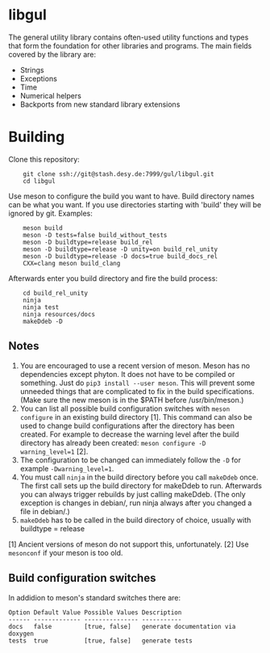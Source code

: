 # libgul

The general utility library contains often-used utility functions and types that form the foundation for other libraries and programs. The main fields covered by the library are:


  * Strings
  * Exceptions
  * Time
  * Numerical helpers
  * Backports from new standard library extensions

# Building

Clone this repository:

        git clone ssh://git@stash.desy.de:7999/gul/libgul.git
        cd libgul

Use meson to configure the build you want to have. Build directory names can be what you want. If you use directories starting with 'build' they will be ignored by git. Examples:

        meson build
        meson -D tests=false build_without_tests
        meson -D buildtype=release build_rel
        meson -D buildtype=release -D unity=on build_rel_unity
        meson -D buildtype=release -D docs=true build_docs_rel
        CXX=clang meson build_clang

Afterwards enter you build directory and fire the build process:

        cd build_rel_unity
        ninja
        ninja test
        ninja resources/docs
        makeDdeb -D

## Notes

1. You are encouraged to use a recent version of meson. Meson has no dependencies except phyton. It does not have to be compiled or something. Just do ``pip3 install --user meson``. This will prevent some unneeded things that are complicated to fix in the build specifications. (Make sure the new meson is in the $PATH before /usr/bin/meson.)
1. You can list all possible build configuration switches with ``meson configure`` in an existing build directory [1]. This command can also be used to change build configurations after the directory has been created. For example to decrease the warning level after the build directory has already been created: ``meson configure -D warning_level=1`` [2].
2. The configuration to be changed can immediately follow the ``-D`` for example ``-Dwarning_level=1``.
3. You must call ``ninja`` in the build directory before you call ``makeDdeb`` once. The first call sets up the build directory for makeDdeb to run. Afterwards you can always trigger rebuilds by just calling makeDdeb. (The only exception is changes in debian/, run ninja always after you changed a file in debian/.)
4. ``makeDdeb`` has to be called in the build directory of choice, usually with buildtype = release

[1] Ancient versions of meson do not support this, unfortunately.
[2] Use ``mesonconf`` if your meson is too old.

## Build configuration switches

In addidion to meson's standard switches there are:

    Option Default Value Possible Values Description
    ------ ------------- --------------- -----------
    docs   false         [true, false]   generate documentation via doxygen
    tests  true          [true, false]   generate tests
